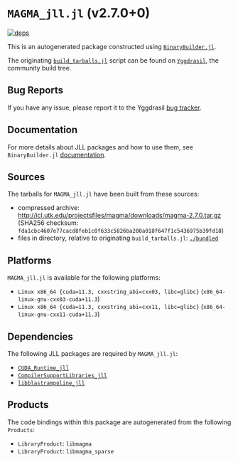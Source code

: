 # `MAGMA_jll.jl` (v2.7.0+0)

[![deps](https://juliahub.com/docs/MAGMA_jll/deps.svg)](https://juliahub.com/ui/Packages/MAGMA_jll/minmS?page=2)

This is an autogenerated package constructed using [`BinaryBuilder.jl`](https://github.com/JuliaPackaging/BinaryBuilder.jl).

The originating [`build_tarballs.jl`](https://github.com/JuliaPackaging/Yggdrasil/blob/63605bb6cfa911dd00c5c2282b0975ad794d3334/M/MAGMA/build_tarballs.jl) script can be found on [`Yggdrasil`](https://github.com/JuliaPackaging/Yggdrasil/), the community build tree.

## Bug Reports

If you have any issue, please report it to the Yggdrasil [bug tracker](https://github.com/JuliaPackaging/Yggdrasil/issues).

## Documentation

For more details about JLL packages and how to use them, see `BinaryBuilder.jl` [documentation](https://docs.binarybuilder.org/stable/jll/).

## Sources

The tarballs for `MAGMA_jll.jl` have been built from these sources:

* compressed archive: http://icl.utk.edu/projectsfiles/magma/downloads/magma-2.7.0.tar.gz (SHA256 checksum: `fda1cbc4607e77cacd8feb1c0f633c5826ba200a018f647f1c5436975b39fd18`)
* files in directory, relative to originating `build_tarballs.jl`: [`./bundled`](https://github.com/JuliaPackaging/Yggdrasil/tree/63605bb6cfa911dd00c5c2282b0975ad794d3334/M/MAGMA/bundled)

## Platforms

`MAGMA_jll.jl` is available for the following platforms:

* `Linux x86_64 {cuda=11.3, cxxstring_abi=cxx03, libc=glibc}` (`x86_64-linux-gnu-cxx03-cuda+11.3`)
* `Linux x86_64 {cuda=11.3, cxxstring_abi=cxx11, libc=glibc}` (`x86_64-linux-gnu-cxx11-cuda+11.3`)

## Dependencies

The following JLL packages are required by `MAGMA_jll.jl`:

* [`CUDA_Runtime_jll`](https://github.com/JuliaBinaryWrappers/CUDA_Runtime_jll.jl)
* [`CompilerSupportLibraries_jll`](https://github.com/JuliaBinaryWrappers/CompilerSupportLibraries_jll.jl)
* [`libblastrampoline_jll`](https://github.com/JuliaBinaryWrappers/libblastrampoline_jll.jl)

## Products

The code bindings within this package are autogenerated from the following `Products`:

* `LibraryProduct`: `libmagma`
* `LibraryProduct`: `libmagma_sparse`
